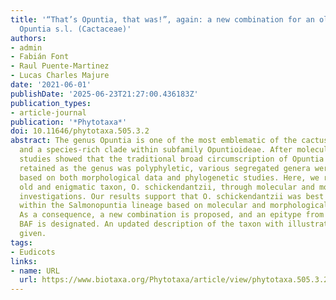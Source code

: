 ```yaml
---
title: '“That’s Opuntia, that was!”, again: a new combination for an old and enigmatic
  Opuntia s.l. (Cactaceae)'
authors:
- admin
- Fabián Font
- Raul Puente-Martinez
- Lucas Charles Majure
date: '2021-06-01'
publishDate: '2025-06-23T21:27:00.436183Z'
publication_types:
- article-journal
publication: '*Phytotaxa*'
doi: 10.11646/phytotaxa.505.3.2
abstract: The genus Opuntia is one of the most emblematic of the cactus family (Cactaceae)
  and a species-rich clade within subfamily Opuntioideae. After molecular phylogenetic
  studies showed that the traditional broad circumscription of Opuntia could not be
  retained as the genus was polyphyletic, various segregated genera were recognize
  based on both morphological data and phylogenetic studies. Here, we reassessed an
  old and enigmatic taxon, O. schickendantzii, through molecular and morphological
  investigations. Our results support that O. schickendantzii was best circumscribed
  within the Salmonopuntia lineage based on molecular and morphological features.
  As a consequence, a new combination is proposed, and an epitype from the herbarium
  BAF is designated. An updated description of the taxon with illustrations is also
  given.
tags:
- Eudicots
links:
- name: URL
  url: https://www.biotaxa.org/Phytotaxa/article/view/phytotaxa.505.3.2
---
```

